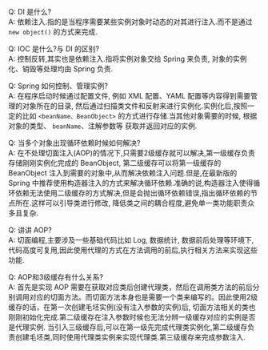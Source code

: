 
Q: DI 是什么?  
A: 依赖注入.指的是当程序需要某些实例对象时动态的对其进行注入.而不是通过 `new object()` 的方式来完成.  

Q: IOC 是什么?与 DI 的区别?   
A: 控制反转,其实也是依赖注入.指将实例对象交给 Spring 来负责, 对象的实例化、销毁等处理均由 Spring 负责.  

Q: Spring 如何控制、管理实例?   
A: 在程序启动时候通过配置文件, 例如 XML 配置、YAML 配置等内容得到需要管理的对象所在的目录, 然后通过扫描类文件和反射来进行实例化.实例化后,按照一定的比如 `<beanName、BeanObject>` 的方式进行存储.当其他对象需要的时候, 根据对象的类型、 `beanName`、注解参数等 获取并返回对应的实例.  

Q: 当多个对象出现循环依赖时候如何解决?   
A: 在不处理切面注入(AOP)的情况下,只需要2级缓存就可以解决,第一级缓存负责存储刚刚实例化完成的 BeanObject, 第二级缓存可以将第一级缓存的 BeanObject 注入到需要的对象中,从而解决依赖注入问题.但是,在最新版的 Spring 中推荐使用构造器注入的方式来解决循环依赖.准确的说,构造器注入使得循环依赖无法使用二级缓存的方式解决,但是会抛出循环依赖错误,指出循环依赖的节点所在.这样可以引导类进行修改,  降低类之间的耦合程度,避免单一类功能职责众多且复杂.

Q: 讲讲 AOP?  
A: 切面编程,主要涉及一些基础代码比如 Log, 数据统计, 数据前后处理等环境下,代码高度可复用,因此使用代理的方式在方法调用的前后,执行相关方法来实现这些功能.   

Q: AOP和3级缓存有什么关系?  
A: 首先是实现 AOP 需要在获取对应类后创建代理类，然后在调用类方法的前后分别调用对应的切面方法。而切面方法本身也是需要一个类来编写的。因此使用2级缓存的话，在第一次创建毛坯实例(没有注入参数的实例)后, 切面方法相关的类也刚刚初始化完成.第二级缓存在注入参数时候也无法分辨一级缓存对应的实例是否是代理实例. 当引入三级缓存后,可以在第一级先完成代理类实例化,第二级缓存负责创建毛坯类,同时使用代理类实例来实现代理类.第三级缓存来完成参数注入.